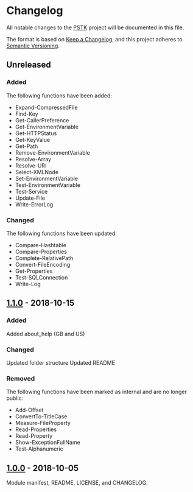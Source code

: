 # Changelog
All notable changes to the [PSTK](https://github.com/Akaizoku/PSTK) project will be documented in this file.

The format is based on [Keep a Changelog](https://keepachangelog.com/en/1.0.0/),
and this project adheres to [Semantic Versioning](https://semver.org/spec/v2.0.0.html).

## Unreleased

### Added
The following functions have been added:
-   Expand-CompressedFile
-   Find-Key
-   Get-CallerPreference
-   Get-EnvironmentVariable
-   Get-HTTPStatus
-   Get-KeyValue
-   Get-Path
-   Remove-EnvironmentVariable
-   Resolve-Array
-   Resolve-URI
-   Select-XMLNode
-   Set-EnvironmentVariable
-   Test-EnvironmentVariable
-   Test-Service
-   Update-File
-   Write-ErrorLog

### Changed
The following functions have been updated:
-   Compare-Hashtable
-   Compare-Properties
-   Complete-RelativePath
-   Convert-FileEncoding
-   Get-Properties
-   Test-SQLConnection
-   Write-Log

## [1.1.0](https://github.com/Akaizoku/PSTK/releases/tag/1.1.0) - 2018-10-15

### Added
Added about_help (GB and US)

### Changed
Updated folder structure
Updated README

### Removed
The following functions have been marked as internal and are no longer public:
-   Add-Offset
-   ConvertTo-TitleCase
-   Measure-FileProperty
-   Read-Properties
-   Read-Property
-   Show-ExceptionFullName
-   Test-Alphanumeric

## [1.0.0](https://github.com/Akaizoku/PSTK/releases/tag/1.0.0) - 2018-10-05

Module manifest, README, LICENSE, and CHANGELOG.
